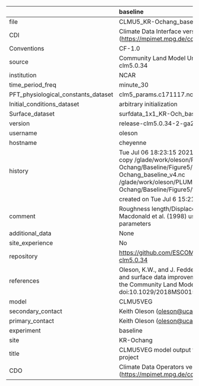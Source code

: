 |                                     | baseline                                                                                                                                                                                                                  |
|:------------------------------------|:--------------------------------------------------------------------------------------------------------------------------------------------------------------------------------------------------------------------------|
| file                                | CLMU5_KR-Ochang_baseline_v4.nc                                                                                                                                                                                            |
| CDI                                 | Climate Data Interface version 1.9.9 (https://mpimet.mpg.de/cdi)                                                                                                                                                          |
| Conventions                         | CF-1.0                                                                                                                                                                                                                    |
| source                              | Community Land Model Urban version 5 - release-clm5.0.34                                                                                                                                                                  |
| institution                         | NCAR                                                                                                                                                                                                                      |
| time_period_freq                    | minute_30                                                                                                                                                                                                                 |
| PFT_physiological_constants_dataset | clm5_params.c171117.nc                                                                                                                                                                                                    |
| Initial_conditions_dataset          | arbitrary initialization                                                                                                                                                                                                  |
| Surface_dataset                     | surfdata_1x1_KR-Och_baseline_simyr2000_c210622.nc                                                                                                                                                                         |
| version                             | release-clm5.0.34-2-ga2989b04                                                                                                                                                                                             |
| username                            | oleson                                                                                                                                                                                                                    |
| hostname                            | cheyenne                                                                                                                                                                                                                  |
| history                             | Tue Jul 06 18:23:15 2021: cdo -f nc4 -z zip -b F32 copy /glade/work/oleson/PLUMBER/PLUMBER/KR-Ochang/Baseline/Figure5/CLMU5_KR-Ochang_baseline_v4.nc /glade/work/oleson/PLUMBER/PLUMBER/KR-Ochang/Baseline/Figure5/tmp.nc |
|                                     | created on Tue Jul  6 15:21:50 MDT 2021                                                                                                                                                                                   |
| comment                             | Roughness length/Displacement height derived from Macdonald et al. (1998) using provided baseline input parameters                                                                                                        |
| additional_data                     | None                                                                                                                                                                                                                      |
| site_experience                     | No                                                                                                                                                                                                                        |
| repository                          | https://github.com/ESCOMP/CTSM/releases/tag/release-clm5.0.34                                                                                                                                                             |
| references                          | Oleson, K.W., and J. Feddema, 2019: Parameterization and surface data improvements and new capabilities for the Community Land Model Urban (CLMU), JAMES, 11, doi:10.1029/2018MS001586.                                   |
| model                               | CLMU5VEG                                                                                                                                                                                                                  |
| secondary_contact                   | Keith Oleson (oleson@ucar.edu)                                                                                                                                                                                            |
| primary_contact                     | Keith Oleson (oleson@ucar.edu)                                                                                                                                                                                            |
| experiment                          | baseline                                                                                                                                                                                                                  |
| site                                | KR-Ochang                                                                                                                                                                                                                 |
| title                               | CLMU5VEG model output for the Urban-PLUMBER project                                                                                                                                                                       |
| CDO                                 | Climate Data Operators version 1.9.9 (https://mpimet.mpg.de/cdo)                                                                                                                                                          |
